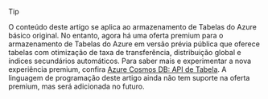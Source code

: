> [!TIP]
> O conteúdo deste artigo se aplica ao armazenamento de Tabelas do Azure básico original. No entanto, agora há uma oferta premium para o armazenamento de Tabelas do Azure em versão prévia pública que oferece tabelas com otimização de taxa de transferência, distribuição global e índices secundários automáticos. Para saber mais e experimentar a nova experiência premium, confira [Azure Cosmos DB: API de Tabela](https://aka.ms/premiumtables). A linguagem de programação deste artigo ainda não tem suporte na oferta premium, mas será adicionada no futuro.
>
